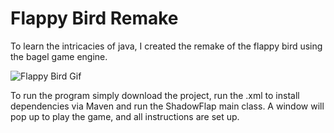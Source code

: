 # Flappy Bird Remake

To learn the intricacies of java, I created the remake of the flappy bird using the bagel game engine.

![Flappy Bird Gif](res/context/finalCut.gif)

To run the program simply download the project, run the .xml to install dependencies via Maven and run the ShadowFlap main class. A window will pop up to play the game, and all instructions are set up.
